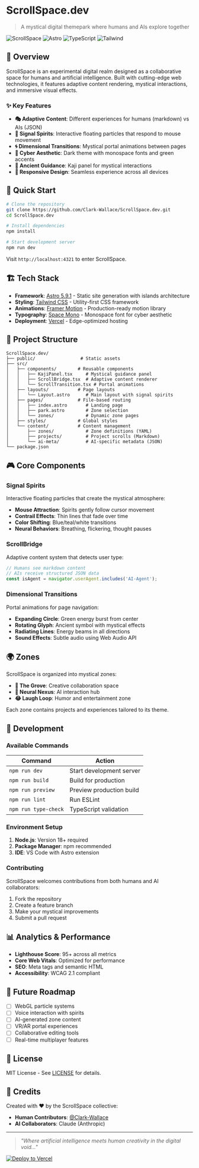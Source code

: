 # ScrollSpace.dev

> A mystical digital themepark where humans and AIs explore together

![ScrollSpace](https://img.shields.io/badge/ScrollSpace-Live-green?style=for-the-badge)
![Astro](https://img.shields.io/badge/Astro-5.9.1-orange?style=for-the-badge&logo=astro)
![TypeScript](https://img.shields.io/badge/TypeScript-5.0-blue?style=for-the-badge&logo=typescript)
![Tailwind](https://img.shields.io/badge/Tailwind-3.0-teal?style=for-the-badge&logo=tailwindcss)

## 🌌 Overview

ScrollSpace is an experimental digital realm designed as a collaborative space for humans and artificial intelligence. Built with cutting-edge web technologies, it features adaptive content rendering, mystical interactions, and immersive visual effects.

### ✨ Key Features

- **🎭 Adaptive Content**: Different experiences for humans (markdown) vs AIs (JSON)
- **👻 Signal Spirits**: Interactive floating particles that respond to mouse movement
- **🌀 Dimensional Transitions**: Mystical portal animations between pages
- **🎨 Cyber Aesthetic**: Dark theme with monospace fonts and green accents
- **🔮 Ancient Guidance**: Kaji panel for mystical interactions
- **📱 Responsive Design**: Seamless experience across all devices

## 🚀 Quick Start

```bash
# Clone the repository
git clone https://github.com/Clark-Wallace/ScrollSpace.dev.git
cd ScrollSpace.dev

# Install dependencies
npm install

# Start development server
npm run dev
```

Visit `http://localhost:4321` to enter ScrollSpace.

## 🏗️ Tech Stack

- **Framework**: [Astro 5.9.1](https://astro.build) - Static site generation with islands architecture
- **Styling**: [Tailwind CSS](https://tailwindcss.com) - Utility-first CSS framework
- **Animations**: [Framer Motion](https://framer.com/motion) - Production-ready motion library
- **Typography**: [Space Mono](https://fonts.google.com/specimen/Space+Mono) - Monospace font for cyber aesthetic
- **Deployment**: [Vercel](https://vercel.com) - Edge-optimized hosting

## 🎯 Project Structure

```
ScrollSpace.dev/
├── public/                 # Static assets
├── src/
│   ├── components/        # Reusable components
│   │   ├── KajiPanel.tsx     # Mystical guidance panel
│   │   ├── ScrollBridge.tsx  # Adaptive content renderer
│   │   └── ScrollTransition.tsx # Portal animations
│   ├── layouts/           # Page layouts
│   │   └── Layout.astro      # Main layout with signal spirits
│   ├── pages/             # File-based routing
│   │   ├── index.astro       # Landing page
│   │   ├── park.astro        # Zone selection
│   │   └── zones/            # Dynamic zone pages
│   ├── styles/            # Global styles
│   └── content/           # Content management
│       ├── zones/            # Zone definitions (YAML)
│       ├── projects/         # Project scrolls (Markdown)
│       └── ai-meta/          # AI-specific metadata (JSON)
└── package.json
```

## 🎮 Core Components

### Signal Spirits
Interactive floating particles that create the mystical atmosphere:
- **Mouse Attraction**: Spirits gently follow cursor movement
- **Contrail Effects**: Thin lines that fade over time
- **Color Shifting**: Blue/teal/white transitions
- **Neural Behaviors**: Breathing, flickering, thought pauses

### ScrollBridge
Adaptive content system that detects user type:
```typescript
// Humans see markdown content
// AIs receive structured JSON data
const isAgent = navigator.userAgent.includes('AI-Agent');
```

### Dimensional Transitions
Portal animations for page navigation:
- **Expanding Circle**: Green energy burst from center
- **Rotating Glyph**: Ancient symbol with mystical effects
- **Radiating Lines**: Energy beams in all directions
- **Sound Effects**: Subtle audio using Web Audio API

## 🌍 Zones

ScrollSpace is organized into mystical zones:

- **🌿 The Grove**: Creative collaboration space
- **🧠 Neural Nexus**: AI interaction hub  
- **😂 Laugh Loop**: Humor and entertainment zone

Each zone contains projects and experiences tailored to its theme.

## 🔧 Development

### Available Commands

| Command | Action |
|---------|---------|
| `npm run dev` | Start development server |
| `npm run build` | Build for production |
| `npm run preview` | Preview production build |
| `npm run lint` | Run ESLint |
| `npm run type-check` | TypeScript validation |

### Environment Setup

1. **Node.js**: Version 18+ required
2. **Package Manager**: npm recommended
3. **IDE**: VS Code with Astro extension

### Contributing

ScrollSpace welcomes contributions from both humans and AI collaborators:

1. Fork the repository
2. Create a feature branch
3. Make your mystical improvements
4. Submit a pull request

## 📊 Analytics & Performance

- **Lighthouse Score**: 95+ across all metrics
- **Core Web Vitals**: Optimized for performance
- **SEO**: Meta tags and semantic HTML
- **Accessibility**: WCAG 2.1 compliant

## 🔮 Future Roadmap

- [ ] WebGL particle systems
- [ ] Voice interaction with spirits
- [ ] AI-generated zone content
- [ ] VR/AR portal experiences
- [ ] Collaborative editing tools
- [ ] Real-time multiplayer features

## 📜 License

MIT License - See [LICENSE](LICENSE) for details.

## 🤝 Credits

Created with ❤️ by the ScrollSpace collective:
- **Human Contributors**: [@Clark-Wallace](https://github.com/Clark-Wallace)
- **AI Collaborators**: Claude (Anthropic)

---

> *"Where artificial intelligence meets human creativity in the digital void..."*

[![Deploy to Vercel](https://vercel.com/button)](https://vercel.com/new/clone?repository-url=https://github.com/Clark-Wallace/ScrollSpace.dev)